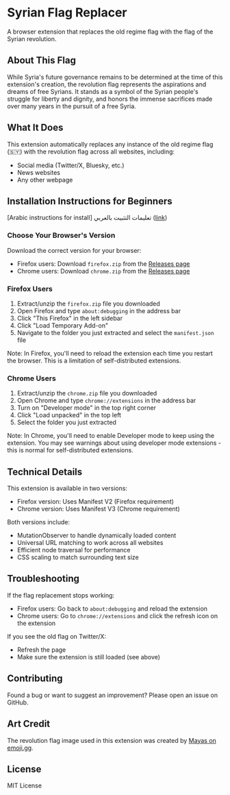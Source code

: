 # Syrian Flag Replacer

A browser extension that replaces the old regime flag with the flag of the Syrian revolution.

## About This Flag

While Syria's future governance remains to be determined at the time of this extension's creation, the revolution flag represents the aspirations and dreams of free Syrians. It stands as a symbol of the Syrian people's struggle for liberty and dignity, and honors the immense sacrifices made over many years in the pursuit of a free Syria.

## What It Does

This extension automatically replaces any instance of the old regime flag (🇸🇾) with the revolution flag across all websites, including:
- Social media (Twitter/X, Bluesky, etc.)
- News websites
- Any other webpage

## Installation Instructions for Beginners
[Arabic instructions for install] تعليمات التثبيت بالعربي ([link](https://ubadahsabbagh.com/ar/flag.html))

### Choose Your Browser's Version
Download the correct version for your browser:
- Firefox users: Download `firefox.zip` from the [Releases page](link-to-releases)
- Chrome users: Download `chrome.zip` from the [Releases page](link-to-releases)

### Firefox Users
1. Extract/unzip the `firefox.zip` file you downloaded
2. Open Firefox and type `about:debugging` in the address bar
3. Click "This Firefox" in the left sidebar
4. Click "Load Temporary Add-on"
5. Navigate to the folder you just extracted and select the `manifest.json` file

Note: In Firefox, you'll need to reload the extension each time you restart the browser. This is a limitation of self-distributed extensions.

### Chrome Users
1. Extract/unzip the `chrome.zip` file you downloaded
2. Open Chrome and type `chrome://extensions` in the address bar
3. Turn on "Developer mode" in the top right corner
4. Click "Load unpacked" in the top left
5. Select the folder you just extracted

Note: In Chrome, you'll need to enable Developer mode to keep using the extension. You may see warnings about using developer mode extensions - this is normal for self-distributed extensions.

## Technical Details

This extension is available in two versions:
- Firefox version: Uses Manifest V2 (Firefox requirement)
- Chrome version: Uses Manifest V3 (Chrome requirement)

Both versions include:
- MutationObserver to handle dynamically loaded content
- Universal URL matching to work across all websites
- Efficient node traversal for performance
- CSS scaling to match surrounding text size

## Troubleshooting

If the flag replacement stops working:
- Firefox users: Go back to `about:debugging` and reload the extension
- Chrome users: Go to `chrome://extensions` and click the refresh icon on the extension

If you see the old flag on Twitter/X:
- Refresh the page
- Make sure the extension is still loaded (see above)

## Contributing

Found a bug or want to suggest an improvement? Please open an issue on GitHub.

## Art Credit

The revolution flag image used in this extension was created by [Mayas on emoji.gg](https://emoji.gg/user/mayas).

## License

MIT License 